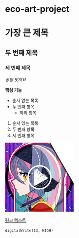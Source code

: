 # eco-art-project
# 가장 큰 제목
## 두 번째  제목
### 세 번째 제목
*정말 멋져요*

**핵심 기능**

- 순서 없는 목록
- 두 번째 항목
  - 하위 항목

1. 순서 있는 목록
2. 두 번째 항목
3. 세 번째 항목

![강지](download.jpg)

[링크 텍스트](http://namu.wiki/w/%ED%83%80%EC%B9%B4%EB%82%98%EC%8B%9C%20%ED%98%B8%EC%8B%9C%EB%85%B8)

`digitalWrite(13, HIGH)`
